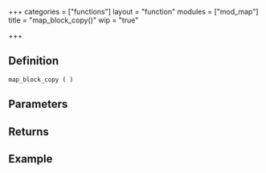 +++
categories = ["functions"]
layout = "function"
modules = ["mod_map"]
title = "map_block_copy()"
wip = "true"

+++

## Definition

    map_block_copy ( )

## Parameters

## Returns

## Example

```
```
